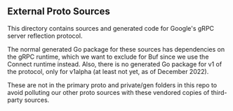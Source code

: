 ## External Proto Sources

This directory contains sources and generated code for Google's
gRPC server reflection protocol.

The normal generated Go package for these sources has dependencies
on the gRPC runtime, which we want to exclude for Buf since we
use the Connect runtime instead. Also, there is no generated Go
package for v1 of the protocol, only for v1alpha (at least not
yet, as of December 2022).

These are not in the primary proto and private/gen folders in this
repo to avoid polluting our other proto sources with these vendored
copies of third-party sources.